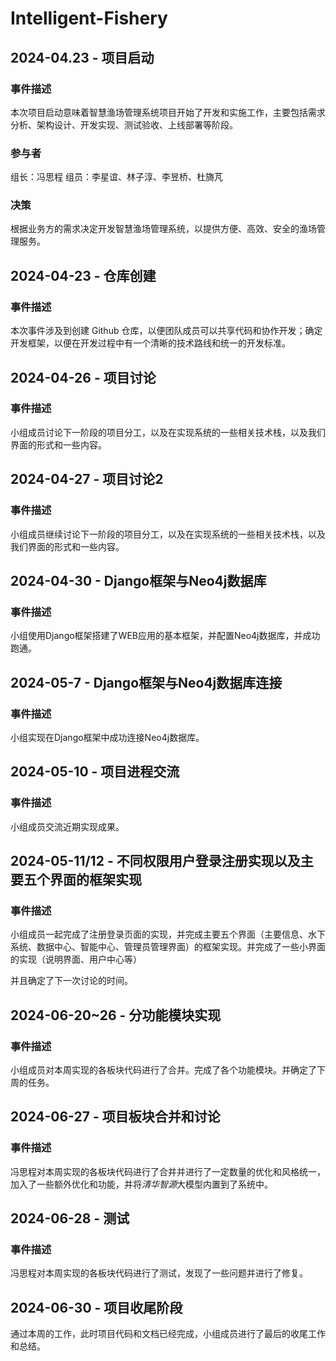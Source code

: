 # Intelligent-Fishery

## 2024-04.23 - 项目启动
### 事件描述
本次项目启动意味着智慧渔场管理系统项目开始了开发和实施工作，主要包括需求分析、架构设计、开发实现、测试验收、上线部署等阶段。

### 参与者
组长：冯思程
组员：李星谊、林子淳、李昱桥、杜旖芃

### 决策
根据业务方的需求决定开发智慧渔场管理系统，以提供方便、高效、安全的渔场管理服务。

## 2024-04-23 - 仓库创建
### 事件描述
本次事件涉及到创建 Github 仓库，以便团队成员可以共享代码和协作开发；确定开发框架，以便在开发过程中有一个清晰的技术路线和统一的开发标准。

## 2024-04-26 - 项目讨论
### 事件描述
小组成员讨论下一阶段的项目分工，以及在实现系统的一些相关技术栈，以及我们界面的形式和一些内容。

## 2024-04-27 - 项目讨论2
### 事件描述
小组成员继续讨论下一阶段的项目分工，以及在实现系统的一些相关技术栈，以及我们界面的形式和一些内容。

## 2024-04-30 - Django框架与Neo4j数据库
### 事件描述
小组使用Django框架搭建了WEB应用的基本框架，并配置Neo4j数据库，并成功跑通。

## 2024-05-7 - Django框架与Neo4j数据库连接
### 事件描述
小组实现在Django框架中成功连接Neo4j数据库。

## 2024-05-10 - 项目进程交流
### 事件描述
小组成员交流近期实现成果。

## 2024-05-11/12 - 不同权限用户登录注册实现以及主要五个界面的框架实现
### 事件描述
小组成员一起完成了注册登录页面的实现，并完成主要五个界面（主要信息、水下系统、数据中心、智能中心、管理员管理界面）的框架实现。并完成了一些小界面的实现（说明界面、用户中心等）

并且确定了下一次讨论的时间。


## 2024-06-20~26 - 分功能模块实现
### 事件描述
小组成员对本周实现的各板块代码进行了合并。完成了各个功能模块。并确定了下周的任务。

## 2024-06-27 - 项目板块合并和讨论
### 事件描述
冯思程对本周实现的各板块代码进行了合并并进行了一定数量的优化和风格统一，加入了一些额外优化和功能，并将*清华智源*大模型内置到了系统中。

## 2024-06-28 - 测试
### 事件描述
冯思程对本周实现的各板块代码进行了测试，发现了一些问题并进行了修复。

## 2024-06-30 - 项目收尾阶段
通过本周的工作，此时项目代码和文档已经完成，小组成员进行了最后的收尾工作和总结。

<!--
## 2023-06-03 - 项目分板块实现
### 事件描述
小组成员在索引的基础上，对项目的具体实现进行了分板块的分工。
* 耿嘉宁：实现个人信息、报名缴费、结果查询等部分
* 王卓然、彭钰婷、韩佳迅：实现考试系统，包括考试索引页、听力、阅读、翻译、作文等题型的在线考试部分
* 朱璟钰：实现教师阅卷系统，包括客观题一键阅卷和主观题在线阅卷等


## 2023-06-10 - 项目板块合并和讨论
### 事件描述
小组成员对本周实现的各板块代码进行了合并。完成了个人信息、考试索引、客观题阅卷等部分。并确定了下周的任务。


## 2023-06-17 - 项目板块合并和讨论
### 事件描述
小组成员对本周实现的各板块代码进行了合并。完成了报名缴费、客观题考试系统、主观题在线阅卷等部分。并确定了下周的任务。



## 2023-06-24 - 项目板块合并和讨论
### 事件描述
小组成员基本完成所有代码。并对后续的优化进行了商讨：
* 优化一些jsp，使得页面更美观
* 更改一些合并时的接口问题，以及合并时的冲突问题
* 添加其他细节和功能
* 对实验文档进行了分工

## 2023-06-30 - 项目收尾阶段
通过本周的工作，此时项目代码和文档已经完成，小组成员进行了最后的收尾工作和总结。
-->
